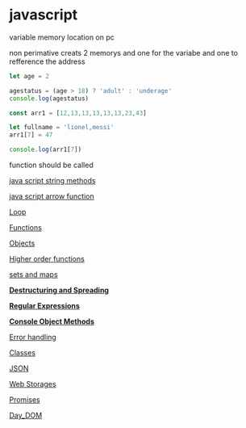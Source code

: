 # javascript

variable memory location on pc

non perimative creats 2 memorys and one for the variabe and one to refference the address

```jsx
let age = 2

agestatus = (age > 18) ? 'adult' : 'underage'
console.log(agestatus)
```

```jsx
const arr1 = [12,13,13,13,13,13,23,43]

let fullname = 'lionel,messi'
arr1[7] = 47

console.log(arr1[7])
```

function should be called

[java script string methods](javascript%20fcb3c6008a1a46cf8bf9ef2e36c9a5e4/java%20script%20string%20methods%20b7ff2896ce3a4f19bdf3b7e008b23585.md)

[java script arrow function](javascript%20fcb3c6008a1a46cf8bf9ef2e36c9a5e4/java%20script%20arrow%20function%20fc8087bc7a224a00bf5d3076e1591534.md)

[Loop](javascript%20fcb3c6008a1a46cf8bf9ef2e36c9a5e4/Loop%20ff45306bd2394bd38b91ed0b85c52a4a.md)

[Functions](javascript%20fcb3c6008a1a46cf8bf9ef2e36c9a5e4/Functions%20e4b46260213544ccb1a8db84567fc06a.md)

[Objects](javascript%20fcb3c6008a1a46cf8bf9ef2e36c9a5e4/Objects%20502cafe90754413e89d305c8b2ead848.md)

[Higher order functions](javascript%20fcb3c6008a1a46cf8bf9ef2e36c9a5e4/Higher%20order%20functions%205b56fd4e3cf647719005dd218d72607c.md)

[sets and maps](javascript%20fcb3c6008a1a46cf8bf9ef2e36c9a5e4/sets%20and%20maps%20ecb03994ccaa47c7b04c87e95b1e0437.md)

[**Destructuring and Spreading**](javascript%20fcb3c6008a1a46cf8bf9ef2e36c9a5e4/Destructuring%20and%20Spreading%20fca8f45288fa425bb867cf18599aaba0.md)

[**Regular Expressions**](javascript%20fcb3c6008a1a46cf8bf9ef2e36c9a5e4/Regular%20Expressions%20f53df4895bc844a1a722be6cdb3041fd.md)

[**Console Object Methods**](javascript%20fcb3c6008a1a46cf8bf9ef2e36c9a5e4/Console%20Object%20Methods%20556d7e0a871b4672a21a79b0aa12f90a.md)

[Error handling](javascript%20fcb3c6008a1a46cf8bf9ef2e36c9a5e4/Error%20handling%20e0970c6cc989496f83ef68f34c0b8f14.md)

[Classes](javascript%20fcb3c6008a1a46cf8bf9ef2e36c9a5e4/Classes%20c50bc7c61cd5411697bdd2fbdc9de035.md)

[JSON](javascript%20fcb3c6008a1a46cf8bf9ef2e36c9a5e4/JSON%20142b089fda84453fa8b7294c6f89c26b.md)

[Web Storages](javascript%20fcb3c6008a1a46cf8bf9ef2e36c9a5e4/Web%20Storages%209ef7844b97d3410fa5889ed5f0f0a5a6.md)

[Promises](javascript%20fcb3c6008a1a46cf8bf9ef2e36c9a5e4/Promises%20677964db1b6c4675b6b77ea13b8e1a84.md)

[Day_DOM](javascript%20fcb3c6008a1a46cf8bf9ef2e36c9a5e4/Day_DOM%20aaa0eda2952d4675acbc03b729b4d513.md)